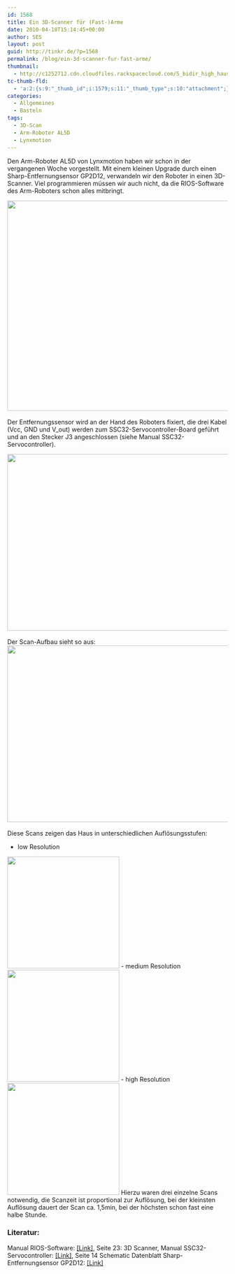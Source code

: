 ```yaml
---
id: 1568
title: Ein 3D-Scanner für (Fast-)Arme
date: 2010-04-18T15:14:45+00:00
author: SES
layout: post
guid: http://tinkr.de/?p=1568
permalink: /blog/ein-3d-scanner-fur-fast-arme/
thumbnail:
  - http://c1252712.cdn.cloudfiles.rackspacecloud.com/5_bidir_high_haus_sml.jpg
tc-thumb-fld:
  - 'a:2:{s:9:"_thumb_id";i:1579;s:11:"_thumb_type";s:10:"attachment";}'
categories:
  - Allgemeines
  - Basteln
tags:
  - 3D-Scan
  - Arm-Roboter AL5D
  - Lynxmotion
---
```

Den Arm-Roboter AL5D von Lynxmotion haben wir schon in der vergangenen Woche vorgestellt. Mit einem kleinen Upgrade durch einen Sharp-Entfernungsensor GP2D12, verwandeln wir den Roboter in einen 3D-Scanner. Viel programmieren müssen wir auch nicht, da die RIOS-Software des Arm-Roboters schon alles mitbringt.

<img loading="lazy" src="/assets/2010/04/screeshot_rios_3dscan.png" alt="" title="Screeshot RIOS 3D-Scan Tool" width="606" height="481" class="alignnone size-full wp-image-1575" srcset="/assets/2010/04/screeshot_rios_3dscan.png 606w, /assets/2010/04/screeshot_rios_3dscan-300x238.png 300w" sizes="(max-width: 606px) 100vw, 606px" />

Der Entfernungssensor wird an der Hand des Roboters fixiert, die drei Kabel (Vcc, GND und V_out) werden zum SSC32-Servocontroller-Board geführt und an den Stecker J3 angeschlossen (siehe Manual SSC32-Servocontroller).

<img loading="lazy" src="/assets/2010/04/021.jpg" alt="" title="Sharp-Entfernungsensor GP2D12 auf Roboter-Arm-Hand montiert" width="606" height="404" class="alignnone size-full wp-image-1577" srcset="/assets/2010/04/021.jpg 606w, /assets/2010/04/021-300x200.jpg 300w" sizes="(max-width: 606px) 100vw, 606px" />

Der Scan-Aufbau sieht so aus:
[<img loading="lazy" src="/assets/2010/04/015.jpg" alt="" title="abgescanntes Haus-Modell" width="606" height="404" class="alignnone size-full wp-image-1576" srcset="/assets/2010/04/015.jpg 606w, /assets/2010/04/015-300x200.jpg 300w" sizes="(max-width: 606px) 100vw, 606px" />](/assets/2010/04/015.jpg)

Diese Scans zeigen das Haus in unterschiedlichen Auflösungsstufen:
- low Resolution
<img loading="lazy" src="/assets/2010/04/4_bidir_low_haus.jpg" alt="" title="3D-Scan, Haus, bidirektional, low Resolution" width="256" height="256" class="alignnone size-full wp-image-1570" srcset="/assets/2010/04/4_bidir_low_haus.jpg 256w, /assets/2010/04/4_bidir_low_haus-150x150.jpg 150w" sizes="(max-width: 256px) 100vw, 256px" />
- medium Resolution
<img loading="lazy" src="/assets/2010/04/3_bidir_norm_haus.jpg" alt="" title="3D-Scan, Haus, bidirektional, medium Resolution" width="256" height="256" class="alignnone size-full wp-image-1569" srcset="/assets/2010/04/3_bidir_norm_haus.jpg 256w, /assets/2010/04/3_bidir_norm_haus-150x150.jpg 150w" sizes="(max-width: 256px) 100vw, 256px" />
- high Resolution
<img loading="lazy" src="/assets/2010/04/5_bidir_high_haus.jpg" alt="" title="3D-Scan, Haus, bidirektional, high Resolution" width="256" height="256" class="alignnone size-full wp-image-1571" srcset="/assets/2010/04/5_bidir_high_haus.jpg 256w, /assets/2010/04/5_bidir_high_haus-150x150.jpg 150w" sizes="(max-width: 256px) 100vw, 256px" />
Hierzu waren drei einzelne Scans notwendig, die Scanzeit ist proportional zur Auflösung, bei der kleinsten Auflösung dauert der Scan ca. 1,5min, bei der höchsten schon fast eine halbe Stunde.

### Literatur:

Manual RIOS-Software: [[Link]](http://www.lynxmotion.com/images/data/rios106h.pdf), Seite 23: 3D Scanner,
Manual SSC32-Servocontroller: [[Link]](http://www.lynxmotion.com/images/data/ssc-32.pdf), Seite 14 Schematic
Datenblatt Sharp-Entfernungsensor GP2D12: [[Link]](http://www.acroname.com/robotics/parts/SharpGP2D12-15.pdf)

